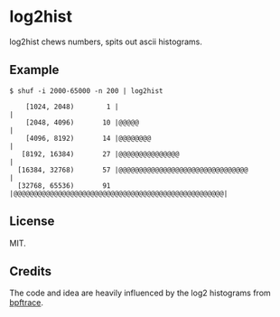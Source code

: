 # log2hist

log2hist chews numbers, spits out ascii histograms.

## Example

```
$ shuf -i 2000-65000 -n 200 | log2hist

    [1024, 2048)        1 |                                                    |
    [2048, 4096)       10 |@@@@@                                               |
    [4096, 8192)       14 |@@@@@@@@                                            |
   [8192, 16384)       27 |@@@@@@@@@@@@@@@                                     |
  [16384, 32768)       57 |@@@@@@@@@@@@@@@@@@@@@@@@@@@@@@@@                    |
  [32768, 65536)       91 |@@@@@@@@@@@@@@@@@@@@@@@@@@@@@@@@@@@@@@@@@@@@@@@@@@@@|
```

## License

MIT.

## Credits

The code and idea are heavily influenced by the log2 histograms from [bpftrace](https://github.com/iovisor/bpftrace/blob/1ece0d0b1441aa70d4a6b324fb852954a5989eab/src/output.cpp#L166).
